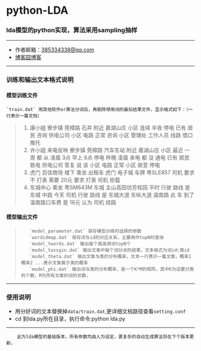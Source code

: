 python-LDA
===
### lda模型的python实现，算法采用sampling抽样
---
* 作者邮箱：385334338@qq.com
* [博客园博客](http://www.cnblogs.com/guapeng/ "鼠标悬停")

---
### 训练和输出文本格式说明
#### 模型训练文件
    `train.dat` 用其他软件or算法分词后，再剔除停用词的最后结果文件，显示格式如下：（一行表示一篇文档）
>1. 康小姐 寮步镇 莞樟路 石井 附近 嘉湖山庄 小区 连续 半夜 停电 已有 居民 咨询 供电公司 小区 电路 正常 咨询 小区 管理处 工作人员 线路 借口 推托<br>
>2. 许小姐 来电反映 寮步镇 莞樟路 汽车东站 附近 嘉湖山庄 小区 最近 一周 都 从 凌晨 3点 早上 8点 停电 昨晚 凌晨 来电 都 没 通电 已有 居民 致电 供电公司 答复 说 该 小区 电路 正常 小区 故意 停电 <br>
>3. 虎门 百佳商场 楼下 乘坐 出租车 虎门 电子城 车牌 粤SLE857 司机 要求 不 打表 需要 20元 要求 打表 司机 拒载<br>
>4. 东城中心 乘坐 粤SM643M  东城 主山高田坊芳桂园 平时 行驶 路线 是 东城 中路 今天 司机 行驶 路线 是 东城大道 东纵大道 温南路 此 车 到了 温南路口车费 是  16元 认为 司机 绕路<br>

#### 模型输出文件
>        `model_parameter.dat` 保存模型训练时选择的参数 
>        `wordidmap.dat` 保存词与id的对应关系，主要用作topN时查询 
>        `model_twords.dat` 输出每个类高频词topN个 
>        `model_tassgin.dat` 输出文章中每个词分派的结果，文本格式为词id:类id 
>        `model_theta.dat` 输出文章与类的分布概率，文本一行表示一篇文章，概率1   概率2 ...表示文章属于类的概率 
>        `model_phi.dat` 输出词与类的分布概率，是一个K*M的矩阵，其中K为设置分类的个数，M为所有文章的词的总数，

---
### 使用说明
* 用分好词的文本替换掉`data/train.dat`,更详细文档路径查看`setting.conf`
* cd 到lda.py所在目录，执行命令:python lda.py

---
        此为lda模型的基础版本，所有参数均由人为设定，更复杂的自动生成算法将在下个版本更新。
